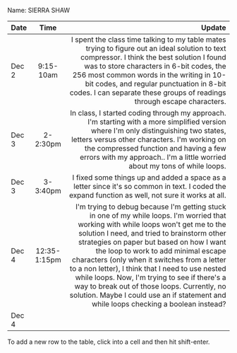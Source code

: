 Name: SIERRA SHAW

| Date  |     Time     |                                                                                                                                                                                                                                                                                                                                                                                                                                                                                                                                                                   Update |
|:------|:------------:|-------------------------------------------------------------------------------------------------------------------------------------------------------------------------------------------------------------------------------------------------------------------------------------------------------------------------------------------------------------------------------------------------------------------------------------------------------------------------------------------------------------------------------------------------------------------------:|
| Dec 2 |  9:15-10am   |                                                                                                                                                                                                               I spent the class time talking to my table mates trying to figure out an ideal solution to text compressor. I think the best solution I found was to store characters in 6-bit codes, the 256 most common words in the writing in 10-bit codes, and regular punctuation in 8-bit codes. I can separate these groups of readings through escape characters. |
| Dec 3 |   2-2:30pm   |                                                                                                                                                                                                                                                              In class, I started coding through my approach. I'm starting with a more simplified version where I'm only distinguishing two states, letters versus other characters. I'm working on the compressed function and having a few errors with my approach.. I'm a little worried about my tons of while loops. |
| Dec 3 |   3-3:40pm   |                                                                                                                                                                                                                                                                                                                                                                                                                        I fixed some things up and added a space as a letter since it's so common in text. I coded the expand function as well, not sure it works at all. |
| Dec 4 | 12:35-1:15pm |      I'm trying to debug because I'm getting stuck in one of my while loops. I'm worried that working with while loops won't get me to the solution I need, and tried to brainstorm other strategies on paper but based on how I want the loop to work to add minimal escape characters (only when it switches from a letter to a non letter), I think that I need to use nested while loops. Now, I'm trying to see if there's a way to break out of those loops. Currently, no solution. Maybe I could use an if statement and while loops checking a boolean instead? |
| Dec 4 |              |                                                                                                                                                                                                                                                                                                                                                                                                                                                                                                                                                                          |


To add a new row to the table, click into a cell and then hit shift-enter.